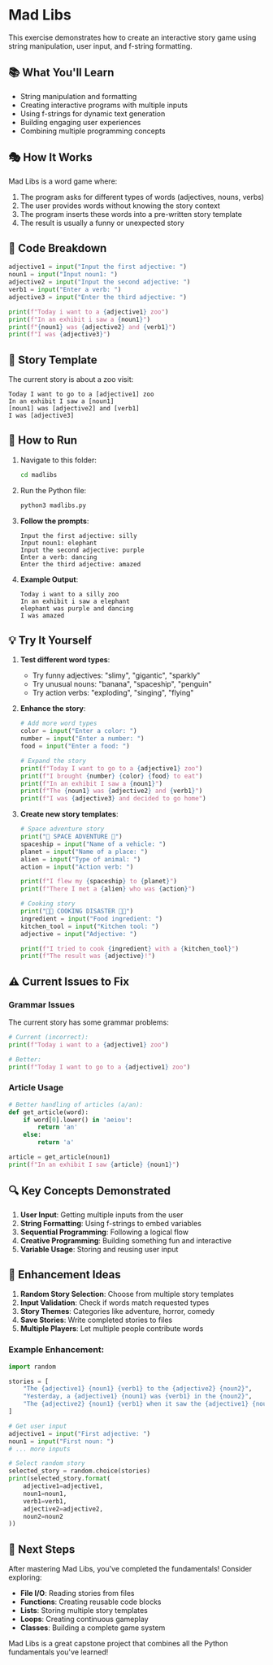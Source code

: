 # Mad Libs

This exercise demonstrates how to create an interactive story game using string manipulation, user input, and f-string formatting.

## 📚 What You'll Learn

- String manipulation and formatting
- Creating interactive programs with multiple inputs
- Using f-strings for dynamic text generation
- Building engaging user experiences
- Combining multiple programming concepts

## 🎭 How It Works

Mad Libs is a word game where:
1. The program asks for different types of words (adjectives, nouns, verbs)
2. The user provides words without knowing the story context
3. The program inserts these words into a pre-written story template
4. The result is usually a funny or unexpected story

## 🎯 Code Breakdown

```python
adjective1 = input("Input the first adjective: ")
noun1 = input("Input noun1: ")
adjective2 = input("Input the second adjective: ")
verb1 = input("Enter a verb: ")
adjective3 = input("Enter the third adjective: ")

print(f"Today i want to a {adjective1} zoo")
print(f"In an exhibit i saw a {noun1}")
print(f"{noun1} was {adjective2} and {verb1}")
print(f"I was {adjective3}")
```

## 📖 Story Template

The current story is about a zoo visit:
```
Today I want to go to a [adjective1] zoo
In an exhibit I saw a [noun1]
[noun1] was [adjective2] and [verb1]
I was [adjective3]
```

## 🚀 How to Run

1. Navigate to this folder:
   ```bash
   cd madlibs
   ```

2. Run the Python file:
   ```bash
   python3 madlibs.py
   ```

3. **Follow the prompts**:
   ```
   Input the first adjective: silly
   Input noun1: elephant
   Input the second adjective: purple
   Enter a verb: dancing
   Enter the third adjective: amazed
   ```

4. **Example Output**:
   ```
   Today i want to a silly zoo
   In an exhibit i saw a elephant
   elephant was purple and dancing
   I was amazed
   ```

## 💡 Try It Yourself

1. **Test different word types**:
   - Try funny adjectives: "slimy", "gigantic", "sparkly"
   - Try unusual nouns: "banana", "spaceship", "penguin"
   - Try action verbs: "exploding", "singing", "flying"

2. **Enhance the story**:
   ```python
   # Add more word types
   color = input("Enter a color: ")
   number = input("Enter a number: ")
   food = input("Enter a food: ")
   
   # Expand the story
   print(f"Today I want to go to a {adjective1} zoo")
   print(f"I brought {number} {color} {food} to eat")
   print(f"In an exhibit I saw a {noun1}")
   print(f"The {noun1} was {adjective2} and {verb1}")
   print(f"I was {adjective3} and decided to go home")
   ```

3. **Create new story templates**:
   ```python
   # Space adventure story
   print("🚀 SPACE ADVENTURE 🚀")
   spaceship = input("Name of a vehicle: ")
   planet = input("Name of a place: ")
   alien = input("Type of animal: ")
   action = input("Action verb: ")
   
   print(f"I flew my {spaceship} to {planet}")
   print(f"There I met a {alien} who was {action}")
   
   # Cooking story
   print("👨‍🍳 COOKING DISASTER 👨‍🍳")
   ingredient = input("Food ingredient: ")
   kitchen_tool = input("Kitchen tool: ")
   adjective = input("Adjective: ")
   
   print(f"I tried to cook {ingredient} with a {kitchen_tool}")
   print(f"The result was {adjective}!")
   ```

## ⚠️ Current Issues to Fix

### Grammar Issues
The current story has some grammar problems:
```python
# Current (incorrect):
print(f"Today i want to a {adjective1} zoo")

# Better:
print(f"Today I want to go to a {adjective1} zoo")
```

### Article Usage
```python
# Better handling of articles (a/an):
def get_article(word):
    if word[0].lower() in 'aeiou':
        return 'an'
    else:
        return 'a'

article = get_article(noun1)
print(f"In an exhibit I saw {article} {noun1}")
```

## 🔍 Key Concepts Demonstrated

1. **User Input**: Getting multiple inputs from the user
2. **String Formatting**: Using f-strings to embed variables
3. **Sequential Programming**: Following a logical flow
4. **Creative Programming**: Building something fun and interactive
5. **Variable Usage**: Storing and reusing user input

## 🎨 Enhancement Ideas

1. **Random Story Selection**: Choose from multiple story templates
2. **Input Validation**: Check if words match requested types
3. **Story Themes**: Categories like adventure, horror, comedy
4. **Save Stories**: Write completed stories to files
5. **Multiple Players**: Let multiple people contribute words

### Example Enhancement:
```python
import random

stories = [
    "The {adjective1} {noun1} {verb1} to the {adjective2} {noun2}",
    "Yesterday, a {adjective1} {noun1} was {verb1} in the {noun2}",
    "The {adjective2} {noun1} {verb1} when it saw the {adjective1} {noun2}"
]

# Get user input
adjective1 = input("First adjective: ")
noun1 = input("First noun: ")
# ... more inputs

# Select random story
selected_story = random.choice(stories)
print(selected_story.format(
    adjective1=adjective1, 
    noun1=noun1, 
    verb1=verb1, 
    adjective2=adjective2, 
    noun2=noun2
))
```

## 🔗 Next Steps

After mastering Mad Libs, you've completed the fundamentals! Consider exploring:
- **File I/O**: Reading stories from files
- **Functions**: Creating reusable code blocks
- **Lists**: Storing multiple story templates
- **Loops**: Creating continuous gameplay
- **Classes**: Building a complete game system

Mad Libs is a great capstone project that combines all the Python fundamentals you've learned!
